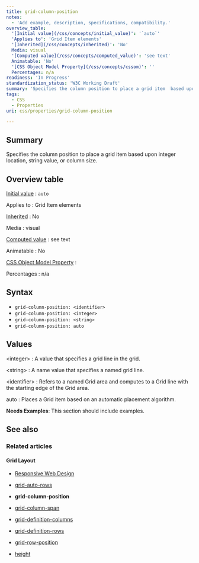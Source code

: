 ```yaml
---
title: grid-column-position
notes:
  - 'Add example, description, specifications, compatibility.'
overview_table:
  '[Initial value](/css/concepts/initial_value)': '`auto`'
  'Applies to': 'Grid Item elements'
  '[Inherited](/css/concepts/inherited)': 'No'
  Media: visual
  '[Computed value](/css/concepts/computed_value)': 'see text'
  Animatable: 'No'
  '[CSS Object Model Property](/css/concepts/cssom)': ''
  Percentages: n/a
readiness: 'In Progress'
standardization_status: 'W3C Working Draft'
summary: 'Specifies the column position to place a grid item  based upon integer location, string value, or column size.'
tags:
  - CSS
  - Properties
uri: css/properties/grid-column-position

---
```

## <span>Summary</span>

Specifies the column position to place a grid item based upon integer location, string value, or column size.

## <span>Overview table</span>

[Initial value](/css/concepts/initial_value)
:   `auto`

Applies to
:   Grid Item elements

[Inherited](/css/concepts/inherited)
:   No

Media
:   visual

[Computed value](/css/concepts/computed_value)
:   see text

Animatable
:   No

[CSS Object Model Property](/css/concepts/cssom)
:

Percentages
:   n/a

## <span>Syntax</span>

-   `grid-column-position: <identifier>`
-   `grid-column-position: <integer>`
-   `grid-column-position: <string>`
-   `grid-column-position: auto`

## <span>Values</span>

\<integer\>
:   A value that specifies a grid line in the grid.

\<string\>
:   A name value that specifies a named grid line.

\<identifier\>
:   Refers to a named Grid area and computes to a Grid line with the starting edge of the Grid area.

auto
:   Places a Grid item based on an automatic placement algorithm.

**Needs Examples**: This section should include examples.

## <span>See also</span>

### <span>Related articles</span>

#### <span>Grid Layout</span>

-   [Responsive Web Design](/concepts/mobile_web/responsive_design)

-   [grid-auto-rows](/css/properties/grid-auto-rows)

-   **grid-column-position**

-   [grid-column-span](/css/properties/grid-column-span)

-   [grid-definition-columns](/css/properties/grid-definition-columns)

-   [grid-definition-rows](/css/properties/grid-definition-rows)

-   [grid-row-position](/css/properties/grid-row-position)

-   [height](/css/properties/height)
